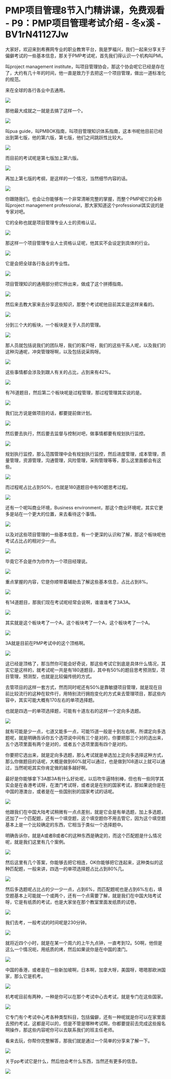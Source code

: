 # PMP项目管理8节入门精讲课，免费观看 - P9：PMP项目管理考试介绍 - 冬x溪 - BV1rN41127Jw

大家好，欢迎来到希赛网专业的职业教育平台，我是罗福兴，我们一起来分享关于偏僻考试的一些基本信息，那关于PMP考试呢，首先我们得认识一个机构叫PMI。

叫project management institute，叫项目管理协会，那这个协会呢它已经是存在了，大约有几十年的时间，他一直是致力于去把这一个项目管理，做出一道标准化的规范。

来在全球的各行各业中去通用。

![](img/59e5e2ac8d4ea8b81ed0eaed1bd3ce23_1.png)

那他最大成就之一就是去搞了这样一个。

![](img/59e5e2ac8d4ea8b81ed0eaed1bd3ce23_3.png)

叫pua guide，叫PMBOK指南，叫项目管理知识体系指南，这本书呢他目前已经出到第七版，他的第六版，第七版，他们之间跳跃性比较大。



![](img/59e5e2ac8d4ea8b81ed0eaed1bd3ce23_5.png)

而目前的考试呢是第七版加上第六版。

![](img/59e5e2ac8d4ea8b81ed0eaed1bd3ce23_7.png)

再加上第七版的考纲，是这样的一个情况，当然细节内容的话。

![](img/59e5e2ac8d4ea8b81ed0eaed1bd3ce23_9.png)

你跟随我们，也会让你能够有一个非常清晰完整的掌握，而整个PMP呢它的全称叫project management professional，那大家知道这个professional其实说的是专家对吧。

它的全称也就是项目管理专业人士的资格认证。

![](img/59e5e2ac8d4ea8b81ed0eaed1bd3ce23_11.png)

那这样一个项目管理专业人士资格认证呢，他其实不会设定到具体的行业。

![](img/59e5e2ac8d4ea8b81ed0eaed1bd3ce23_13.png)

它是会把全球各行各业的专业性。

![](img/59e5e2ac8d4ea8b81ed0eaed1bd3ce23_15.png)

项目管理知识的通用部分把它拎出来，做成了这个拼搏指南。

![](img/59e5e2ac8d4ea8b81ed0eaed1bd3ce23_17.png)

然后来去教大家来去分享这些知识，那整个考试呢他目前其实是这样来看的。

![](img/59e5e2ac8d4ea8b81ed0eaed1bd3ce23_19.png)

分到三个大的板块，一个板块是关于人员的管理。

![](img/59e5e2ac8d4ea8b81ed0eaed1bd3ce23_21.png)

那人员就包括说我们的团队呀，我们的客户呀，我们的这些干系人呢，以及我们的这种沟通呢，冲突管理呀啊，以及包括说采购呀。



![](img/59e5e2ac8d4ea8b81ed0eaed1bd3ce23_23.png)

这些事情都会涉及到跟人有关的占比，占到来有42%。

![](img/59e5e2ac8d4ea8b81ed0eaed1bd3ce23_25.png)

有76道题目，然后第二个板块呢是过程管理，那过程管理其实说的是。

![](img/59e5e2ac8d4ea8b81ed0eaed1bd3ce23_27.png)

我们比方说是做项目的话，都要提前做计划。

![](img/59e5e2ac8d4ea8b81ed0eaed1bd3ce23_29.png)

然后要去执行，然后要去监督与控制对吧，做事情都要有规划执行监控。

![](img/59e5e2ac8d4ea8b81ed0eaed1bd3ce23_31.png)

规划执行监控，那么范围管理中会有规划执行监控，然后进度管理，成本管理，质量管理，资源管理，沟通管理，风险管理，采购管理等等，那么这里面都会有这些。



![](img/59e5e2ac8d4ea8b81ed0eaed1bd3ce23_33.png)

而过程呢占比占到50%，也就是180道题目中有90题思考过程。

![](img/59e5e2ac8d4ea8b81ed0eaed1bd3ce23_35.png)

还有一个呢叫商业环境，Business environment，那这个商业环境呢，其实它更多是站在一个更大的位置，来去看待这个事情。



![](img/59e5e2ac8d4ea8b81ed0eaed1bd3ce23_37.png)

以及对这些项目管理的一些基本信息，有一个更深的认识和了解，那这个板块呢他考试占比占的相对少一点。

![](img/59e5e2ac8d4ea8b81ed0eaed1bd3ce23_39.png)

毕竟它不会是作为你作为一个项目经理说。

![](img/59e5e2ac8d4ea8b81ed0eaed1bd3ce23_41.png)

重点掌握的内容，它是你顺带着辅助去了解这些基本信息，占比占到8%。

![](img/59e5e2ac8d4ea8b81ed0eaed1bd3ce23_43.png)

有14道题目，那我们现在考试呢经常会说啊，谁谁谁考了3A3A。

![](img/59e5e2ac8d4ea8b81ed0eaed1bd3ce23_45.png)

其实就是这个板块考了一个A，这个板块考了一个A，这个板块考了一个A。

![](img/59e5e2ac8d4ea8b81ed0eaed1bd3ce23_47.png)

3A就是目前在PMP考试中的这个顶格啊。

![](img/59e5e2ac8d4ea8b81ed0eaed1bd3ce23_49.png)

这已经是顶格了，那当然你可能会好奇说，那这些考试它到底是具体什么情况，其实它是这样的，就考试呢一共是有180道题目，其中有50%的题目思考预测型，项目管理，预测型，也就是比较偏传统的方式。

去管项目的这样一套方式，然而同时呢还有50%是靠敏捷项目管理，就是现在目前比较流行的这种在软件行，用特别流行拥抱变化的方式来去管理项目，那这些内容中，其实可能大概有170左右的单项选择题。

也就是四选一的单项选择题，可能有十道左右的这样一个定向多选题。

![](img/59e5e2ac8d4ea8b81ed0eaed1bd3ce23_51.png)

就有可能是少一点，七道又能多一点，可能15道一般是十到左右啊，所谓定向多选题呢，就是明确告诉你五个选项说中间有三个是对的，你要把那三个对的选出来，五个选项里面有两个是对的，或者五个选项里面有四个是对的。

你要把它选出来，就是定向多选题，那么考试就是单选加上定向多选择这种方式，那么你做题目的话呢，大概是做到60%就可以通过，也是做到108道以上就可以通过，当然呢呃其实你肯定做的越多越好啊。

最好是你能够拿下3A那3A有什么好处呢，以后吹牛逼特别棒，但也有一些同学其实会是在香港考试呀，在澳门考试呀，或者说是在别的国家考试，那如果说你是在中国的港澳台，或者是在一些国别别的国家考试的话呢。



![](img/59e5e2ac8d4ea8b81ed0eaed1bd3ce23_53.png)

他跟我们在中国大陆考试稍微有一点点差别，就是它会是有单选题，加上多选题，还加了一个匹配题，还有一个填空题，这个填空题你不用去管它，因为这个填空题基本上是一个比较确定的东西，它相当于类似一个选择题中。

明确告诉你，就是A或者B或者C的这种东西是确定的，而这个匹配题是什么情况呢，就是我们这里有几个案例。

![](img/59e5e2ac8d4ea8b81ed0eaed1bd3ce23_55.png)

然后这里有几个答案，你能够去把它相连，OK你能够把它连起来，这种类似的这种匹配题，一般来讲，四选一的单项选择题占比占到80%几。



![](img/59e5e2ac8d4ea8b81ed0eaed1bd3ce23_57.png)

然后多选题呢占比占的少一少一点，占到6%，而匹配题呢也是占到6%左右，填空题基本上可能就一个或两个，还有一个点需要了解，就是我们在中国大陆考试呀，它是有纸质的考试，也是大家坐在那个教室里面发纸质的试卷。



![](img/59e5e2ac8d4ea8b81ed0eaed1bd3ce23_59.png)

我们去考，一般考试的时间呢是230分钟。

![](img/59e5e2ac8d4ea8b81ed0eaed1bd3ce23_61.png)

就将近四个小时，就是在某一个周六的上午九点钟，一直考到12。50啊，他但是这么一个情况呃，用纸质的烤，然后如果说你是在中国的澳门。



![](img/59e5e2ac8d4ea8b81ed0eaed1bd3ce23_63.png)

中国的香港，或者是在一些新加坡啊，日本啊，加拿大呀，美国呀，嗯嗯那欧洲国家，那么它是机考。

![](img/59e5e2ac8d4ea8b81ed0eaed1bd3ce23_65.png)

机考呢目前有两种，一种是你可以在那个考试中心去考试，就是专门在这些国家。

![](img/59e5e2ac8d4ea8b81ed0eaed1bd3ce23_67.png)

它专门有个考试中心考各种类型科目，包括偏僻，还有一种呢就是你可以在家里面去预约考试，这都是可以的，但是不管是哪种考试啊，你都要提前去完成这些报名啊操作，那这些内容呢你可以去联系我们的班主任老师。

看来去玩，你帮你完整解答，那我们就是通过一个简单的分享来了解一下。

![](img/59e5e2ac8d4ea8b81ed0eaed1bd3ce23_69.png)

关于pp考试它是什么，然后他会考什么东西，当然还有更多的信息。

![](img/59e5e2ac8d4ea8b81ed0eaed1bd3ce23_71.png)